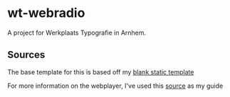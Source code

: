 # wt-webradio
A project for Werkplaats Typografie in Arnhem.

## Sources
The base template for this is based off my [blank static template](https://github.com/BluePraise/blank-static-html)

For more information on the webplayer, I've used this [source](https://developer.mozilla.org/en-US/docs/Web/HTML/Element/audio) as my guide
